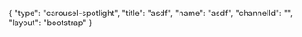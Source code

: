 {
    "type": "carousel-spotlight",
    "title": "asdf",
    "name": "asdf",
    "channelId": "",
    "layout": "bootstrap"
}